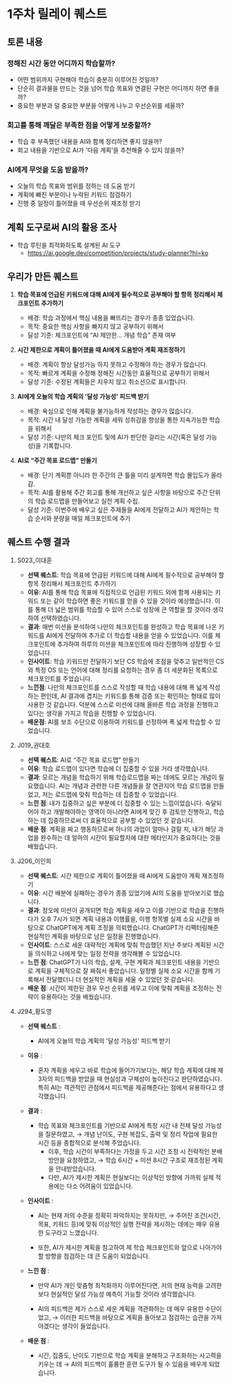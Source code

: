 # 1주차 릴레이 퀘스트

## 토론 내용

### 정해진 시간 동안 어디까지 학습할까?

- 어떤 범위까지 구현해야 학습이 충분히 이루어진 것일까?
- 단순히 결과물을 만드는 것을 넘어 학습 목표와 연결된 구현은 어디까지 하면 좋을까?
- 중요한 부분과 덜 중요한 부분을 어떻게 나누고 우선순위를 세울까?

### 회고를 통해 깨달은 부족한 점을 어떻게 보충할까?

- 학습 후 부족했던 내용을 AI와 함께 정리하면 좋지 않을까?
- 회고 내용을 기반으로 AI가 '다음 계획'을 추천해줄 수 있지 않을까?

### AI에게 무엇을 도움 받을까?

- 오늘의 학습 목표와 범위를 정하는 데 도움 받기
- 계획에 빠진 부분이나 누락된 키워드 점검하기
- 진행 중 일정이 틀어졌을 때 우선순위 재조정 받기

## 계획 도구로써 AI의 활용 조사

- 학습 루틴을 최적화하도록 설계된 AI 도구
    - https://ai.google.dev/competition/projects/study-planner?hl=ko

## 우리가 만든 퀘스트

1. **학습 목표에 언급된 키워드에 대해 AI에게 필수적으로 공부해야 할 항목 정리해서 체크포인트 추가하기**
    - 배경: 학습 과정에서 핵심 내용을 빠뜨리는 경우가 종종 있었습니다.
    - 목적: 중요한 핵심 사항을 빠지지 않고 공부하기 위해서
    - 달성 기준: 체크포인트에 “AI 제안한… 개념 학습”  존재 여부
    
2. **시간 제한으로 계획이 틀어졌을 때 AI에게 도움받아 계획 재조정하기**
    - 배경: 계획이 항상 달성가능 하지 못하고 수정해야 하는 경우가 많습니다.
    - 목적: 빠르게 계획을 수정해 정해진 시간동안 효율적으로 공부하기 위해서
    - 달성 기준: 수정된 계획들은 지우지 않고 취소선으로 표시합니다.
    
3.  **AI에게 오늘의 학습 계획의 '달성 가능성' 피드백 받기**
    - 배경: 욕심으로 인해 계획을 불가능하게 작성하는 경우가 많습니다.
    - 목적: 시간 내 달성 가능한 계획을 세워 성취감을 향상을 통한 지속가능한 학습을 위해서
    - 달성 기준: 나만의 체크 포인트 및에 AI가 판단한 걸리는 시간(혹은 달성 가능성)을 기록합니다.
  
4. **AI로 “주간 목표 로드맵” 만들기**
    - 배경: 단기 계획뿐 아니라 한 주간의 큰 틀을 미리 설계하면 학습 몰입도가 올라감.
    - 목적: AI를 활용해 주간 회고를 통해 개선하고 싶은 사항을 바탕으로 주간 단위의 학습 로드맵을 만들어보고 실천 계획 수립.
    - 달성 기준: 이번주에 배우고 싶은 주제들을 AI에게 전달하고 AI가 제안하는 학습 순서와 분량을 매일 체크포인트에 추가


## 퀘스트 수행 결과

1. S023_이대훈
    - **선택 퀘스트**: 학습 목표에 언급된 키워드에 대해 AI에게 필수적으로 공부해야 할 항목 정리해서 체크포인트 추가하기
    - **이유**: AI를 통해 학습 목표에 직접적으로 언급된 키워드 외에 함께 사용되는 키워드 또는 같이 학습하면 좋은 키워드를 얻을 수 있을 것이라 예상했습니다. 이를 통해 더 넓은 범위를 학습할 수 있어 스스로 성장에 큰 역할을 할 것이라 생각하여 선택하였습니다.
    - **결과**: 매번 미션을 분석하여 나만의 체크포인트를 완성하고 학습 목표에 나온 키워드를 AI에게 전달하여 추가로 더 학습할 내용을 얻을 수 있었습니다. 이를 체크포인트에 추가하여 하루의 미션을 체크포인트에 따라 진행하며 성장할 수 있었습니다.
    - **인사이트**: 학습 키워드만 전달하기 보단 CS 학습에 초점을 맞추고 일반적인 CS와 특정 OS 또는 언어에 대해 정리를 요청하는 경우 좀 더 세분화된 목록으로 체크포인트를 주었습니다.
    - **느낀점**: 나만의 체크포인트를 스스로 작성할 때 학습 내용에 대해 폭 넓게 작성하는 편인데, AI 결과에 겹치는 키워드를 통해 검증 또는 확인하는 형태로 많이 사용한 것 같습니다. 덕분에 스스로 미션에 대해 올바른 학습 과정을 진행하고 있다는 생각을 가지고 학습을 진행할 수 있었습니다.
    - **배운점**: AI를 보조 수단으로 이용하여 키워드를 선정하며 폭 넓게 학습할 수 있었습니다.

2. J019_권대호
    - **선택 퀘스트**: AI로 “주간 목표 로드맵” 만들기
    - **이유**: 학습 로드맵이 있다면 학습에 더 집중할 수 있을 거라 생각했습니다.
    - **결과**: 모르는 개념을 학습하기 위해 학습로드맵을 짜는 데에도 모르는 개념이 필요했습니다. AI는 개념과 관련한 다른 개념들을 잘 연관지어 학습 로드맵을 만들었고, 저는 로드맵에 맞춰 학습하는 데 집중할 수 있었습니다.
    - **느낀 점**: 내가 집중하고 싶은 부분에 더 집중할 수 있는 느낌이었습니다. 숙달되어야 하고 개발해야하는 영역이 아니라면 AI에게 맞긴 후 검토만 진행하고, 학습하는 데 집중하므로써 더 효율적으로 공부할 수 있었던 것 같습니다.
    - **배운 점**: 계획을 짜고 행동하므로써 하나의 과업이 얼마나 걸릴 지, 내가 해당 과업을 완수하는 데 얼마의 시간이 필요할지에 대한 메타인지가 중요하다는 것을 배웠습니다.

4. J206_이인희  
    - **선택 퀘스트**: 시간 제한으로 계획이 틀어졌을 때 AI에게 도움받아 계획 재조정하기  
    - **이유**: 시간 배분에 실패하는 경우가 종종 있었기에 AI의 도움을 받아보기로 했습니다.  
    - **결과**: 정오에 미션이 공개되면 학습 계획을 세우고 이를 기반으로 학습을 진행하다가 오후 7시가 되면 계획 내용과 이행률을, 이행 항목별 실제 소요 시간을 바탕으로 ChatGPT에게 계획 조정을 의뢰했습니다. ChatGPT가 리팩터링해준 현실적인 계획을 바탕으로 남은 일정을 진행했습니다.  
    - **인사이트**: 스스로 세운 대략적인 계획에 맞춰 학습했던 지난 주보다 계획된 시간을 의식하고 나에게 맞는 일정 전략을 생각해볼 수 있었습니다.  
    - **느낀 점**: ChatGPT가 나의 학습, 설계, 구현 계획과 체크포인트 내용을 기반으로 계획을 구체적으로 잘 짜줘서 좋았습니다. 일정별 실제 소요 시간을 함께 기록해서 전달했더니 더 현실적인 계획을 세울 수 있었던 것 같습니다.  
    - **배운 점**: 시간이 제한된 경우 우선 순위를 세우고 이에 맞춰 계획을 조정하는 전략이 유용하다는 것을 배웠습니다.  

5. J294_황도영
   -  **선택 퀘스트** :
       - AI에게 오늘의 학습 계획의 '달성 가능성' 피드백 받기
   -  **이유** :
       - 혼자 계획을 세우고 바로 학습에 들어가기보다는, 해당 학습 계획에 대해 제3자의 피드백을 받았을 때 현실성과 구체성이 높아진다고 판단하였습니다.
         특히 AI는 객관적인 관점에서 피드백을 제공해준다는 점에서 유용하다고 생각했습니다.
   -  **결과** : 
        - 학습 목표와 체크포인트를 기반으로 AI에게 특정 시간 내 전체 달성 가능성을 질문하였고,
        → 개념 난이도, 구현 복잡도, 출력 및 정리 작업에 필요한 시간 등을 종합적으로 분석해 주었습니다.
            - 이후, 학습 시간이 부족하다는 가정을 두고 시간 조정 시 전략적인 분배 방안을 요청하였고,
        → 학습 6시간 + 미션 8시간 구조로 재조정된 계획을 안내받았습니다.
            - 다만, AI가 제시한 계획은 현실보다는 이상적인 방향에 가까워 실제 적용에는 다소 어려움이 있었습니다.

    -  **인사이트** :
        - AI는 현재 저의 수준을 정확히 파악하지는 못하지만,
        → 주어진 조건(시간, 목표, 키워드 등)에 맞춰 이상적인 실행 전략을 제시하는 데에는 매우 유용한 도구라고 느꼈습니다.
        
        - 또한, AI가 제시한 계획을 참고하여 제 학습 체크포인트와 앞으로 나아가야 할 방향을 점검하는 데 큰 도움이 되었습니다.

    -  **느낀 점** :
        - 만약 AI가 개인 맞춤형 최적화까지 이루어진다면, 저의 현재 능력을 고려한 보다 현실적인 달성 가능성 예측이 가능할 것이라 생각했습니다.
        
        - AI의 피드백은 제가 스스로 세운 계획을 객관화하는 데 매우 유용한 수단이었고,
        → 이러한 피드백을 바탕으로 계획을 돌아보고 점검하는 습관을 가져야겠다는 생각이 들었습니다.

    -  **배운 점** :
        - 시간, 집중도, 난이도 기반으로 학습 계획을 분해하고 구조화하는 사고력을 키우는 데
        → AI의 피드백이 훌륭한 훈련 도구가 될 수 있음을 배우게 되었습니다. 
